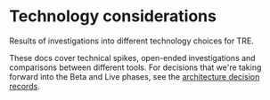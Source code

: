 # Technology considerations

Results of investigations into different technology choices for TRE.

These docs cover technical spikes, open-ended investigations and comparisons
between different tools.
For decisions that we're taking forward into the Beta and Live phases, see the
[architecture decision records](../architecture-decision-records/README.md).

